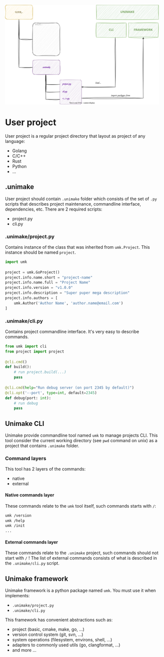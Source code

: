 ![diagram](diagrams/high-level.svg)

# User project
User project is a regular project directory that layout as project of any language:
- Golang
- C/C++
- Rust
- Python
- ...

## .unimake
User project should contain `.unimake` folder which consists of the set of `.py` scripts that 
describes project maintenance, commandline interface, dependencies, etc. There are 2 required 
scripts:
- project.py
- cli.py

### .unimake/project.py
Contains instance of the class that was inherited from `umk.Project`. This instance should be named `project`.
```py
import umk 

project = umk.GoProject()
project.info.name.short = "project-name"
project.info.name.full = "Project Name"
project.info.version = "v1.0.0"
project.info.description = "Super puper mega description"
project.info.authors = [
    umk.Author('Author Name', 'author.name@email.com')
]
```

### .unimake/cli.py
Contains project commandline interface. It's very easy to describe commands.
```py
from umk import cli
from project import project

@cli.cmd()
def build():
    # run project.build(...)
    pass

@cli.cmd(help="Run debug server (on port 2345 by default)")
@cli.opt('--port', type=int, default=2345)
def debug(port: int):
    # run debug
    pass
```

## Unimake CLI
Unimake provide commandline tool named `umk` to manage projects CLI. This tool consider the current working directory
(see `pwd` command on unix) as a project that contains `.unimake` folder. 

### Command layers
This tool has 2 layers of the commands:
- native 
- external

#### Native commands layer
These commands relate to the `umk` tool itself, such commands starts with `/`:
```sh
umk /version
umk /help
umk /init
...
```

#### External commands layer
These commands relate to the `.unimake` project, such commands should not start with `/` !
The list of external commands consists of what is described in the `.unimake/cli.py` script.

## Unimake framework
Unimake framework is a python package named `umk`. You must use it when implements:
- `.unimake/project.py`
- `.unimake/cli.py`

This framework has convenient abstractions such as:
- project (basic, cmake, make, go, ...)
- version control system (git, svn, ...)
- system operations (filesystem, environs, shell, ...)
- adapters to commonly used utils (go, clangformat, ...)
- and more ...